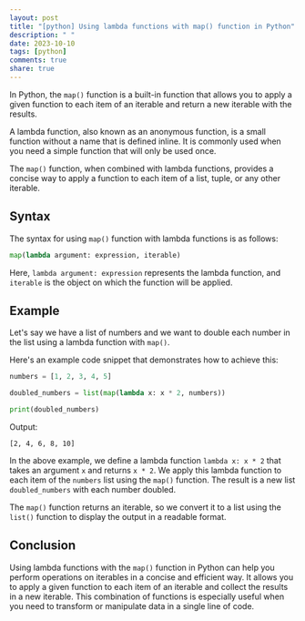 ```yaml
---
layout: post
title: "[python] Using lambda functions with map() function in Python"
description: " "
date: 2023-10-10
tags: [python]
comments: true
share: true
---
```


In Python, the `map()` function is a built-in function that allows you to apply a given function to each item of an iterable and return a new iterable with the results.

A lambda function, also known as an anonymous function, is a small function without a name that is defined inline. It is commonly used when you need a simple function that will only be used once.

The `map()` function, when combined with lambda functions, provides a concise way to apply a function to each item of a list, tuple, or any other iterable.

## Syntax

The syntax for using `map()` function with lambda functions is as follows:

```python
map(lambda argument: expression, iterable)
```

Here, `lambda argument: expression` represents the lambda function, and `iterable` is the object on which the function will be applied.

## Example

Let's say we have a list of numbers and we want to double each number in the list using a lambda function with `map()`.

Here's an example code snippet that demonstrates how to achieve this:

```python
numbers = [1, 2, 3, 4, 5]

doubled_numbers = list(map(lambda x: x * 2, numbers))

print(doubled_numbers)
```

Output:
```
[2, 4, 6, 8, 10]
```

In the above example, we define a lambda function `lambda x: x * 2` that takes an argument `x` and returns `x * 2`. We apply this lambda function to each item of the `numbers` list using the `map()` function. The result is a new list `doubled_numbers` with each number doubled.

The `map()` function returns an iterable, so we convert it to a list using the `list()` function to display the output in a readable format.

## Conclusion

Using lambda functions with the `map()` function in Python can help you perform operations on iterables in a concise and efficient way. It allows you to apply a given function to each item of an iterable and collect the results in a new iterable. This combination of functions is especially useful when you need to transform or manipulate data in a single line of code.